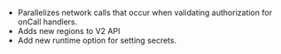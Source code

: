 - Parallelizes network calls that occur when validating authorization for onCall handlers.
- Adds new regions to V2 API
- Add new runtime option for setting secrets.
